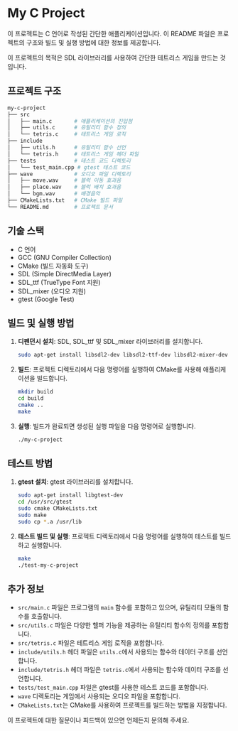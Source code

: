 # My C Project

이 프로젝트는 C 언어로 작성된 간단한 애플리케이션입니다. 이 README 파일은 프로젝트의 구조와 빌드 및 실행 방법에 대한 정보를 제공합니다.

이 프로젝트의 목적은 SDL 라이브러리를 사용하여 간단한 테트리스 게임을 만드는 것입니다.

## 프로젝트 구조

```bash
my-c-project
├── src
│   ├── main.c       # 애플리케이션의 진입점
│   ├── utils.c      # 유틸리티 함수 정의
│   └── tetris.c     # 테트리스 게임 로직
├── include
│   ├── utils.h      # 유틸리티 함수 선언
│   └── tetris.h     # 테트리스 게임 헤더 파일
├── tests            # 테스트 코드 디렉토리
│   └── test_main.cpp # gtest 테스트 코드
├── wave             # 오디오 파일 디렉토리
│   ├── move.wav     # 블럭 이동 효과음
│   ├── place.wav    # 블럭 배치 효과음
│   └── bgm.wav      # 배경음악
├── CMakeLists.txt   # CMake 빌드 파일
└── README.md        # 프로젝트 문서
```

## 기술 스택

- C 언어
- GCC (GNU Compiler Collection)
- CMake (빌드 자동화 도구)
- SDL (Simple DirectMedia Layer)
- SDL_ttf (TrueType Font 지원)
- SDL_mixer (오디오 지원)
- gtest (Google Test)

## 빌드 및 실행 방법

1. **디펜던시 설치**: SDL, SDL_ttf 및 SDL_mixer 라이브러리를 설치합니다.
   ```bash
   sudo apt-get install libsdl2-dev libsdl2-ttf-dev libsdl2-mixer-dev
   ```

2. **빌드**: 프로젝트 디렉토리에서 다음 명령어를 실행하여 CMake를 사용해 애플리케이션을 빌드합니다.
   ```bash
   mkdir build
   cd build
   cmake ..
   make
   ```

3. **실행**: 빌드가 완료되면 생성된 실행 파일을 다음 명령어로 실행합니다.
   ```bash
   ./my-c-project
   ```

## 테스트 방법

1. **gtest 설치**: gtest 라이브러리를 설치합니다.
   ```bash
   sudo apt-get install libgtest-dev
   cd /usr/src/gtest
   sudo cmake CMakeLists.txt
   sudo make
   sudo cp *.a /usr/lib
   ```

2. **테스트 빌드 및 실행**: 프로젝트 디렉토리에서 다음 명령어를 실행하여 테스트를 빌드하고 실행합니다.
   ```bash
   make
   ./test-my-c-project
   ```

## 추가 정보

- `src/main.c` 파일은 프로그램의 `main` 함수를 포함하고 있으며, 유틸리티 모듈의 함수를 호출합니다.
- `src/utils.c` 파일은 다양한 헬퍼 기능을 제공하는 유틸리티 함수의 정의를 포함합니다.
- `src/tetris.c` 파일은 테트리스 게임 로직을 포함합니다.
- `include/utils.h` 헤더 파일은 `utils.c`에서 사용되는 함수와 데이터 구조를 선언합니다.
- `include/tetris.h` 헤더 파일은 `tetris.c`에서 사용되는 함수와 데이터 구조를 선언합니다.
- `tests/test_main.cpp` 파일은 gtest를 사용한 테스트 코드를 포함합니다.
- `wave` 디렉토리는 게임에서 사용되는 오디오 파일을 포함합니다.
- `CMakeLists.txt`는 CMake를 사용하여 프로젝트를 빌드하는 방법을 지정합니다.

이 프로젝트에 대한 질문이나 피드백이 있으면 언제든지 문의해 주세요.
